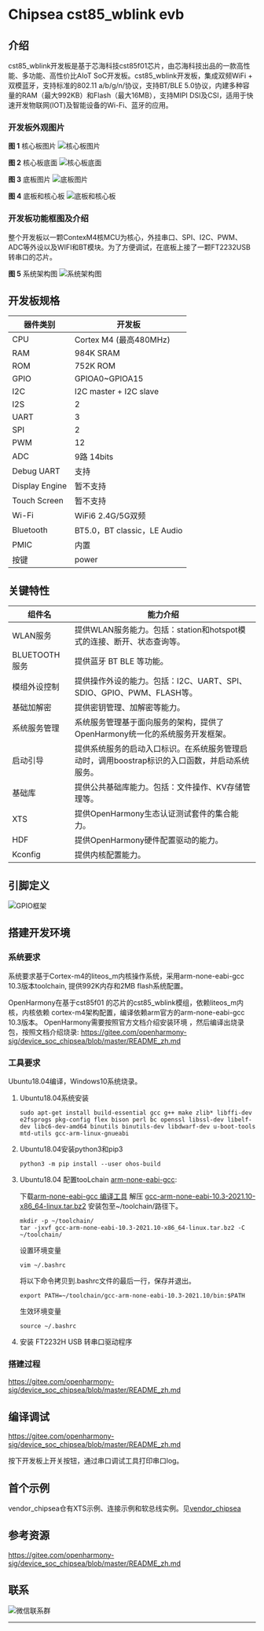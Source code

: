 # Chipsea cst85_wblink evb 
## 介绍
cst85_wblink开发板是基于芯海科技cst85f01芯片，由芯海科技出品的一款高性能、多功能、高性价比AIoT SoC开发板。cst85_wblink开发板，集成双频WiFi + 双模蓝牙，支持标准的802.11 a/b/g/n/协议，支持BT/BLE 5.0协议，内建多种容量的RAM（最大992KB）和Flash（最大16MB），支持MIPI DSI及CSI，适用于快速开发物联网(IOT)及智能设备的Wi-Fi、蓝牙的应用。

### 开发板外观图片

**图 1**  核心板图片 <a name=""></a>
![](figures/核心板图片.png "核心板图片")

**图 2**  核心板底面 <a name=""></a>
![](figures/核心板底面.png "核心板底面")


**图 3**  底板图片 <a name=""></a>
![](figures/底板图片.png "底板图片")


**图 4**  底板和核心板 <a name=""></a>
![](figures/底板和核心板.png "底板和核心板")

### 开发板功能框图及介绍

整个开发板以一颗ContexM4核MCU为核心，外挂串口、SPI、I2C、PWM、ADC等外设以及WIFI和BT模块。为了方便调试，在底板上接了一颗FT2232USB转串口的芯片。

**图 5**  系统架构图 <a name=""></a>
![](figures/系统架构图.png "系统架构图")

## 开发板规格

|  器件类别	|  开发板|
|  ----  | ----  |
|  CPU	|  Cortex M4 (最高480MHz)|
|  RAM	|  984K SRAM |
|  ROM	|  752K ROM|
|  GPIO	|  GPIOA0~GPIOA15|
|  I2C	|  I2C master + I2C slave|
|  I2S	|  2|
|  UART |  3|
|  SPI	|  2|
|  PWM	|  12|
|  ADC	|  9路 14bits|
|  Debug UART	|  支持|
|  Display Engine	|暂不支持|
|  Touch Screen	|  暂不支持|
|  Wi-Fi	|  WiFi6 2.4G/5G双频|
|  Bluetooth	|  BT5.0，BT classic，LE Audio|
|  PMIC	|  内置|
|  按键	|  power|

## 关键特性
|  组件名	|  能力介绍|
|  ----  | ----  |
|  WLAN服务	|  提供WLAN服务能力。包括：station和hotspot模式的连接、断开、状态查询等。|
|  BLUETOOTH 服务	|  提供蓝牙 BT BLE 等功能。|
|  模组外设控制	|  提供操作外设的能力。包括：I2C、UART、SPI、SDIO、GPIO、PWM、FLASH等。|
|  基础加解密	|  提供密钥管理、加解密等能力。|
|  系统服务管理	|  系统服务管理基于面向服务的架构，提供了OpenHarmony统一化的系统服务开发框架。|
|  启动引导	|  提供系统服务的启动入口标识。在系统服务管理启动时，调用boostrap标识的入口函数，并启动系统服务。|
|  基础库  	|  提供公共基础库能力。包括：文件操作、KV存储管理等。|
|  XTS	|  提供OpenHarmony生态认证测试套件的集合能力。|
|  HDF	|  提供OpenHarmony硬件配置驱动的能力。|
|  Kconfig	|  提供内核配置能力。|


## 引脚定义
![](figures/GPIO框架.png "GPIO框架")

## 搭建开发环境


### 系统要求
系统要求基于Cortex-m4的liteos_m内核操作系统，采用arm-none-eabi-gcc 10.3版本toolchain,
提供992K内存和2MB flash系统配置。

OpenHarmony在基于cst85f01 的芯片的cst85_wblink模组，依赖liteos_m内核，内核依赖 cortex-m4架构配置，编译依赖arm官方的arm-none-eabi-gcc 10.3版本。
OpenHarmony需要按照官方文档介绍安装环境 ，然后编译出烧录包，按照文档介绍烧录:
https://gitee.com/openharmony-sig/device_soc_chipsea/blob/master/README_zh.md


### 工具要求
Ubuntu18.04编译，Windows10系统烧录。

1.	Ubuntu18.04系统安装
    ```
    sudo apt-get install build-essential gcc g++ make zlib* libffi-dev e2fsprogs pkg-config flex bison perl bc openssl libssl-dev libelf-dev libc6-dev-amd64 binutils binutils-dev libdwarf-dev u-boot-tools mtd-utils gcc-arm-linux-gnueabi
    ```

2.	Ubuntu18.04安装python3和pip3
    ```
    python3 -m pip install --user ohos-build
    ```

3.	Ubuntu18.04 配置tooLchain [arm-none-eabi-gcc](https://developer.arm.com/-/media/Files/downloads/gnu-rm/10.3-2021.10/gcc-arm-none-eabi-10.3-2021.10-x86_64-linux.tar.bz2):

    下载[arm-none-eabi-gcc 编译工具](https://developer.arm.com/-/media/Files/downloads/gnu-rm/10.3-2021.10/gcc-arm-none-eabi-10.3-2021.10-x86_64-linux.tar.bz2)
    解压 [gcc-arm-none-eabi-10.3-2021.10-x86_64-linux.tar.bz2](https://developer.arm.com/-/media/Files/downloads/gnu-rm/10.3-2021.10/gcc-arm-none-eabi-10.3-2021.10-x86_64-linux.tar.bz2) 安装包至\~/toolchain/路径下。

       ```shell
       mkdir -p ~/toolchain/
       tar -jxvf gcc-arm-none-eabi-10.3-2021.10-x86_64-linux.tar.bz2 -C ~/toolchain/
       ```
    设置环境变量

       ```
       vim ~/.bashrc
       ```

       将以下命令拷贝到.bashrc文件的最后一行，保存并退出。

       ```
       export PATH=~/toolchain/gcc-arm-none-eabi-10.3-2021.10/bin:$PATH
       ```
    生效环境变量

       ```
       source ~/.bashrc
       ```

4.	安装 FT2232H USB 转串口驱动程序

### 搭建过程

https://gitee.com/openharmony-sig/device_soc_chipsea/blob/master/README_zh.md

## 编译调试

https://gitee.com/openharmony-sig/device_soc_chipsea/blob/master/README_zh.md

按下开发板上开关按钮，通过串口调试工具打印串口log。

## 首个示例

vendor_chipsea仓有XTS示例、连接示例和软总线实例。见[vendor_chipsea](https://gitee.com/openharmony-sig/vendor_chipsea)

## 参考资源

https://gitee.com/openharmony-sig/device_soc_chipsea/blob/master/README_zh.md


## 联系
![](figures/微信联系群.jpg "微信联系群")


**********
